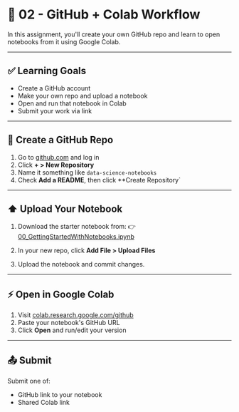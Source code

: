 # 📘 02 - GitHub + Colab Workflow

In this assignment, you'll create your own GitHub repo and learn to open notebooks from it using Google Colab.

---

## ✅ Learning Goals

- Create a GitHub account
- Make your own repo and upload a notebook
- Open and run that notebook in Colab
- Submit your work via link

---

## 🔨 Create a GitHub Repo

1. Go to [github.com](https://github.com) and log in
2. Click **+ > New Repository**
3. Name it something like `data-science-notebooks`
4. Check **Add a README**, then click **Create Repository`

---

## ⬆️ Upload Your Notebook

1. Download the starter notebook from:
   👉 [00_GettingStartedWithNotebooks.ipynb](https://github.com/rugbyprof/3603-Programming-for-Data-Science/blob/main/Books/Intro2Python/00_GettingStartedWithNotebooks.ipynb)

2. In your new repo, click **Add File > Upload Files**

3. Upload the notebook and commit changes.

---

## ⚡ Open in Google Colab

1. Visit [colab.research.google.com/github](https://colab.research.google.com/github)
2. Paste your notebook's GitHub URL
3. Click **Open** and run/edit your version

---

## 📤 Submit

Submit one of:
- GitHub link to your notebook
- Shared Colab link
